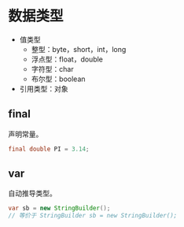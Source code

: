 # 数据类型

- 值类型
  - 整型：byte，short，int，long
  - 浮点型：float，double
  - 字符型：char
  - 布尔型：boolean
- 引用类型：对象

## final

声明常量。

```java
final double PI = 3.14;
```

## var

自动推导类型。

```java
var sb = new StringBuilder();
// 等价于 StringBuilder sb = new StringBuilder();
```
